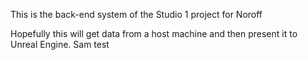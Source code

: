 This is the back-end system of the Studio 1 project for Noroff

Hopefully this will get data from a host machine and then present it to Unreal Engine.
Sam test
